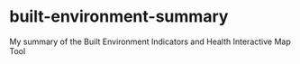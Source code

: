 # built-environment-summary
My summary of the Built Environment Indicators and Health Interactive Map Tool
